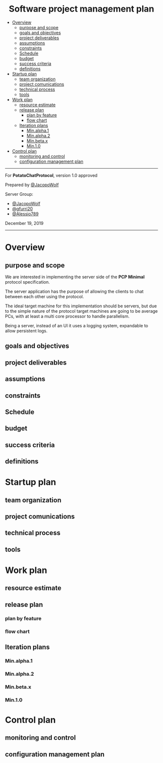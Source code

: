 <center>

<h1>Software project management plan</h1>

</center>


- [Overview](#overview)
  - [purpose and scope](#purpose-and-scope)
  - [goals and objectives](#goals-and-objectives)
  - [project deliverables](#project-deliverables)
  - [assumptions](#assumptions)
  - [constraints](#constraints)
  - [Schedule](#schedule)
  - [budget](#budget)
  - [success criteria](#success-criteria)
  - [definitions](#definitions)
- [Startup plan](#startup-plan)
  - [team organization](#team-organization)
  - [project comunications](#project-comunications)
  - [technical process](#technical-process)
  - [tools](#tools)
- [Work plan](#work-plan)
  - [resource estimate](#resource-estimate)
  - [release plan](#release-plan)
    - [plan by feature](#plan-by-feature)
    - [flow chart](#flow-chart)
  - [Iteration plans](#iteration-plans)
    - [Min.alpha.1](#minalpha1)
    - [Min.alpha.2](#minalpha2)
    - [Min.beta.x](#minbetax)
    - [Min.1.0](#min10)
- [Control plan](#control-plan)
  - [monitoring and control](#monitoring-and-control)
  - [configuration management plan](#configuration-management-plan)

---


For **PotatoChatProtocol**, version 1.0 approved

Prepared by [@JacopoWolf](https://github.com/JacopoWolf)

Server Group:
* [@JacopoWolf](https://github.com/JacopoWolf)
* [@gfurri20](https://github.com/gfurri20)
* [@Alessio789](https://github.com/Alessio789)

December 19, 2019

---

# Overview

## purpose and scope
We are interested in implementing the server side of the **PCP Minimal** protocol specification.

The server application has the purpose of allowing the clients to chat between each other using the protocol.

The ideal target machine for this implementation should be servers, but due to the simple nature of the protocol target machines are going to be average PCs, with at least a multi core processor to handle parallelism.

Being a server, instead of an UI it uses a logging system, expandable to allow persistent logs.

## goals and objectives


## project deliverables
## assumptions
## constraints
## Schedule
## budget
## success criteria
## definitions



# Startup plan
## team organization
## project comunications
## technical process    
## tools



# Work plan
## resource estimate
## release plan
### plan by feature
### flow chart
## Iteration plans
### Min.alpha.1
### Min.alpha.2
### Min.beta.x
### Min.1.0



# Control plan
## monitoring and control
## configuration management plan